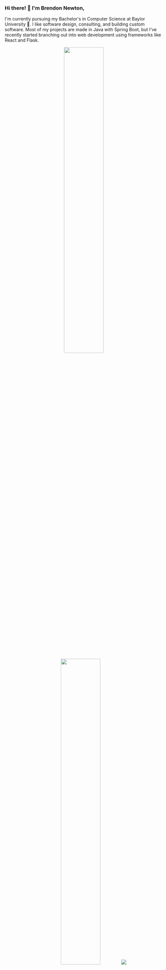 ### Hi there! 👋 I'm Brendon Newton,

I'm currently pursuing my Bachelor's in Computer Science at Baylor University :bear:. I like software design, consulting, and building custom software. Most of my projects are made in Java with Spring Boot, but I've recently started branching out into web development using frameworks like React and Flask.

<p align="center">
  <img height="50%" width="auto" src ="https://github-readme-stats.vercel.app/api?username=brendonnewt&show_icons=true&count_private=true&theme=vue-dark&hide_border=true&hide=issues,contribs&bg_color=00000000">
  <img height="50%" width="auto" src ="https://github-readme-stats.vercel.app/api/top-langs/?username=brendonnewt&layout=compact&hide_border=true&theme=vue-dark&bg_color=00000000&langs_count=6&hide=svelte,html,css">
  <img src ="https://github-readme-streak-stats.herokuapp.com?user=brendonnewt&theme=vue-dark&hide_border=true&background=FFFFFF00">
</p>

<h2  align="center">📫 Reach me on</h2>
<p align="center">
  <a target="_blank"href="https://www.linkedin.com/in/brendonnewton/"><img src="https://img.shields.io/badge/linkedin-%230077B5.svg?&style=for-the-badge&logo=linkedin&logoColor=white" /></a>&nbsp;&nbsp;&nbsp;&nbsp;
  <a href="mailto:brendonnewton0@gmail.com?subject=Hello%20Brendon,%20From%20Github"><img src="https://img.shields.io/badge/gmail-%23D14836.svg?&style=for-the-badge&logo=gmail&logoColor=white" /></a>&nbsp;&nbsp;&nbsp;&nbsp;
</p>
